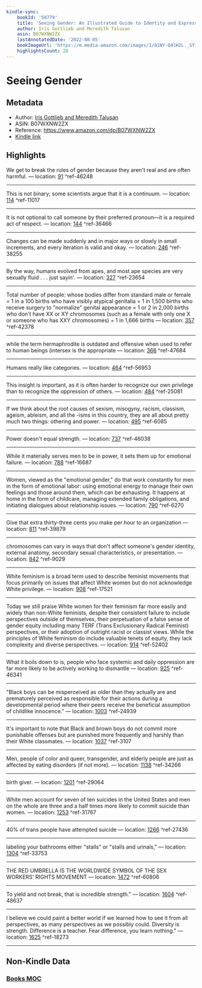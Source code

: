 ```yaml
---
kindle-sync:
    bookId: '58779'
    title: 'Seeing Gender: An Illustrated Guide to Identity and Expression'
    author: Iris Gottlieb and Meredith Talusan
    asin: B07WXNW2ZX
    lastAnnotatedDate: '2022-08-05'
    bookImageUrl: 'https://m.media-amazon.com/images/I/81NY-Q4lH2L._SY160.jpg'
    highlightsCount: 28
---
```


# Seeing Gender

## Metadata

-   Author: [Iris Gottlieb and Meredith Talusan](https://www.amazon.comundefined)
-   ASIN: B07WXNW2ZX
-   Reference: https://www.amazon.com/dp/B07WXNW2ZX
-   [Kindle link](kindle://book?action=open&asin=B07WXNW2ZX)

## Highlights

We get to break the rules of gender because they aren't real and are often harmful. — location: [91](kindle://book?action=open&asin=B07WXNW2ZX&location=91) ^ref-46248

---

This is not binary; some scientists argue that it is a continuum. — location: [114](kindle://book?action=open&asin=B07WXNW2ZX&location=114) ^ref-11017

---

It is not optional to call someone by their preferred pronoun—it is a required act of respect. — location: [144](kindle://book?action=open&asin=B07WXNW2ZX&location=144) ^ref-36466

---

Changes can be made suddenly and in major ways or slowly in small increments, and every iteration is valid and okay. — location: [246](kindle://book?action=open&asin=B07WXNW2ZX&location=246) ^ref-38255

---

By the way, humans evolved from apes, and most ape species are very sexually fluid . . . just sayin'. — location: [327](kindle://book?action=open&asin=B07WXNW2ZX&location=327) ^ref-23654

---

Total number of people: whose bodies differ from standard male or female = 1 in a 100 births who have visibly atypical genitalia = 1 in 1,500 births who receive surgery to "normalize" genital appearance = 1 or 2 in 2,000 births who don't have XX or XY chromosomes (such as a female with only one X or someone who has XXY chromosomes) = 1 in 1,666 births — location: [357](kindle://book?action=open&asin=B07WXNW2ZX&location=357) ^ref-42378

---

while the term hermaphrodite is outdated and offensive when used to refer to human beings (intersex is the appropriate — location: [366](kindle://book?action=open&asin=B07WXNW2ZX&location=366) ^ref-47684

---

Humans really like categories. — location: [464](kindle://book?action=open&asin=B07WXNW2ZX&location=464) ^ref-56953

---

This insight is important, as it is often harder to recognize our own privilege than to recognize the oppression of others. — location: [484](kindle://book?action=open&asin=B07WXNW2ZX&location=484) ^ref-25081

---

If we think about the root causes of sexism, misogyny, racism, classism, ageism, ableism, and all the -isms in this country, they are all about pretty much two things: othering and power. — location: [495](kindle://book?action=open&asin=B07WXNW2ZX&location=495) ^ref-6085

---

Power doesn't equal strength. — location: [737](kindle://book?action=open&asin=B07WXNW2ZX&location=737) ^ref-46038

---

While it materially serves men to be in power, it sets them up for emotional failure. — location: [788](kindle://book?action=open&asin=B07WXNW2ZX&location=788) ^ref-16687

---

Women, viewed as the "emotional gender," do that work constantly for men in the form of emotional labor: using emotional energy to manage their own feelings and those around them, which can be exhausting. It happens at home in the form of childcare, managing extended family obligations, and initiating dialogues about relationship issues. — location: [790](kindle://book?action=open&asin=B07WXNW2ZX&location=790) ^ref-6270

---

Give that extra thirty-three cents you make per hour to an organization — location: [811](kindle://book?action=open&asin=B07WXNW2ZX&location=811) ^ref-39879

---

chromosomes can vary in ways that don't affect someone's gender identity, external anatomy, secondary sexual characteristics, or presentation. — location: [842](kindle://book?action=open&asin=B07WXNW2ZX&location=842) ^ref-9029

---

White feminism is a broad term used to describe feminist movements that focus primarily on issues that affect White women but do not acknowledge White privilege. — location: [908](kindle://book?action=open&asin=B07WXNW2ZX&location=908) ^ref-17521

---

Today we still praise White women for their feminism far more easily and widely than non-White feminists, despite their consistent failure to include perspectives outside of themselves, their perpetuation of a false sense of gender equity including many TERF (Trans Exclusionary Radical Feminist) perspectives, or their adoption of outright racist or classist views. While the principles of White feminism do include valuable tenets of equity, they lack complexity and diverse perspectives. — location: [914](kindle://book?action=open&asin=B07WXNW2ZX&location=914) ^ref-52402

---

What it boils down to is, people who face systemic and daily oppression are far more likely to be actively working to dismantle — location: [925](kindle://book?action=open&asin=B07WXNW2ZX&location=925) ^ref-46341

---

"Black boys can be misperceived as older than they actually are and prematurely perceived as responsible for their actions during a developmental period where their peers receive the beneficial assumption of childlike innocence." — location: [1003](kindle://book?action=open&asin=B07WXNW2ZX&location=1003) ^ref-24939

---

It's important to note that Black and brown boys do not commit more punishable offenses but are punished more frequently and harshly than their White classmates. — location: [1037](kindle://book?action=open&asin=B07WXNW2ZX&location=1037) ^ref-3107

---

Men, people of color and queer, transgender, and elderly people are just as affected by eating disorders (if not more). — location: [1138](kindle://book?action=open&asin=B07WXNW2ZX&location=1138) ^ref-34266

---

birth giver. — location: [1201](kindle://book?action=open&asin=B07WXNW2ZX&location=1201) ^ref-29064

---

White men account for seven of ten suicides in the United States and men on the whole are three and a half times more likely to commit suicide than women. — location: [1253](kindle://book?action=open&asin=B07WXNW2ZX&location=1253) ^ref-31767

---

40% of trans people have attempted suicide — location: [1266](kindle://book?action=open&asin=B07WXNW2ZX&location=1266) ^ref-27436

---

labeling your bathrooms either "stalls" or "stalls and urinals," — location: [1304](kindle://book?action=open&asin=B07WXNW2ZX&location=1304) ^ref-33753

---

THE RED UMBRELLA IS THE WORLDWIDE SYMBOL OF THE SEX WORKERS' RIGHTS MOVEMENT — location: [1472](kindle://book?action=open&asin=B07WXNW2ZX&location=1472) ^ref-60806

---

To yield and not break, that is incredible strength." — location: [1604](kindle://book?action=open&asin=B07WXNW2ZX&location=1604) ^ref-48637

---

I believe we could paint a better world if we learned how to see it from all perspectives, as many perspectives as we possibly could. Diversity is strength. Difference is a teacher. Fear difference, you learn nothing." — location: [1625](kindle://book?action=open&asin=B07WXNW2ZX&location=1625) ^ref-18273

---

## Non-Kindle Data

### [Books MOC](Books%20MOC.md)
